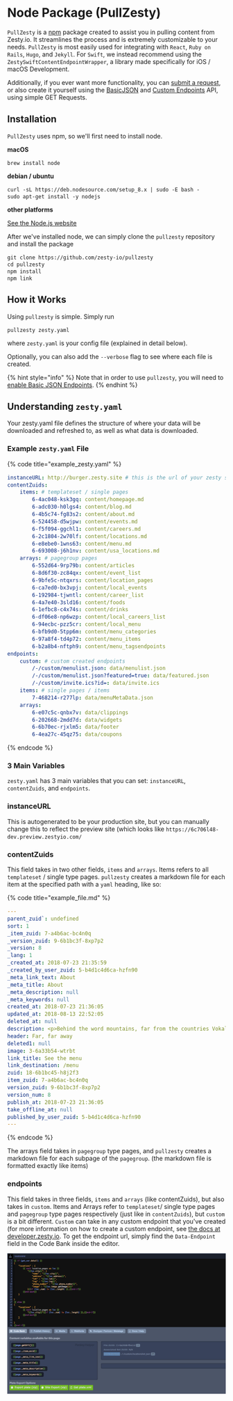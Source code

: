 # Node Package \(PullZesty\)

`PullZesty` is a [npm](https://npmjs.com) package created to assist you in pulling content from Zesty.io. It streamlines the process and is extremely customizable to your needs. `PullZesty` is most easily used for integrating with `React`, `Ruby on Rails`, `Hugo`, and `Jekyll`. For `Swift`, we instead recommend using the `ZestySwiftContentEndpointWrapper`, a library made specifically for iOS / macOS Development.

Additionally, if you ever want more functionality, you can [submit a request](https://chat.zesty.io), or also create it yourself using the [BasicJSON](https://developer.zesty.io/guides/api/basic-api-json-endpoints-guide/) and [Custom Endpoints](https://developer.zesty.io/docs/code-editor/customizable-json-endpoints-for-content/) API, using simple GET Requests.

## Installation

`PullZesty` uses npm, so we'll first need to install node.

**macOS**

```text
brew install node
```

**debian / ubuntu**

```text
curl -sL https://deb.nodesource.com/setup_8.x | sudo -E bash -
sudo apt-get install -y nodejs
```

**other platforms**

[See the Node.js website](https://nodejs.org/en/download/package-manager/#debian-and-ubuntu-based-linux-distributions)

After we've installed node, we can simply clone the `pullzesty` repository and install the package

```text
git clone https://github.com/zesty-io/pullzesty
cd pullzesty
npm install
npm link
```

## How it Works

Using `pullzesty` is simple. Simply run

```text
pullzesty zesty.yaml
```

where `zesty.yaml` is your config file \(explained in detail below\).

Optionally, you can also add the `--verbose` flag to see where each file is created.

{% hint style="info" %}
Note that in order to use `pullzesty`, you will need to [enable Basic JSON Endpoints](https://developer.zesty.io/guides/api/basic-api-json-endpoints-guide/).
{% endhint %}

## Understanding `zesty.yaml`

Your zesty.yaml file defines the structure of where your data will be downloaded and refreshed to, as well as what data is downloaded.

### Example `zesty.yaml` File

{% code title="example\_zesty.yaml" %}
```yaml
instanceURL: http://burger.zesty.site # this is the url of your zesty site
contentZuids:
    items: # templateset / single pages
        6-4ac048-ksk3gq: content/homepage.md
        6-adc030-h0lgs4: content/blog.md
        6-4b5c74-fg83s2: content/about.md
        6-524458-d5wjpw: content/events.md
        6-f5f094-ggchl1: content/careers.md
        6-2c1804-2w70lf: content/locations.md
        6-e8ebe0-1wns63: content/menu.md
        6-693008-j6h1nv: content/usa_locations.md
    arrays: # pagegroup pages
        6-552d64-9rp79b: content/articles
        6-8d6f30-zc84qx: content/event_list
        6-9bfe5c-ntqxrs: content/location_pages
        6-ca7ed0-bx3vpj: content/local_events
        6-192984-tjwntl: content/career_list
        6-4a7e40-3sld16: content/foods
        6-1efbc8-c4x74s: content/drinks
        6-df06e8-np6wzp: content/local_careers_list
        6-94ecbc-pzz5cr: content/local_menu
        6-bfb9d0-5tpp6m: content/menu_categories
        6-97a8f4-td4p72: content/menu_items
        6-b2a8b4-nftph9: content/menu_tagsendpoints
endpoints:
    custom: # custom created endpoints 
        /-/custom/menulist.json: data/menulist.json
        /-/custom/menulist.json?featured=true: data/featured.json
        /-/custom/invite.ics?id=: data/invite.ics
    items: # single pages / items
        7-468214-r277lp: data/menuMetaData.json
    arrays:
        6-e07c5c-qnbx7v: data/clippings
        6-202668-2mdd7d: data/widgets 
        6-6b70ec-rjxlm5: data/footer 
        6-4ea27c-45qz75: data/coupons
```
{% endcode %}

### 3 Main Variables

`zesty.yaml` has 3 main variables that you can set: `instanceURL`, `contentZuids`, and `endpoints`.

### instanceURL

This is autogenerated to be your production site, but you can manually change this to reflect the preview site \(which looks like `https://6c706l48-dev.preview.zestyio.com/`

### contentZuids

This field takes in two other fields, `items` and `arrays`. Items refers to all `templateset` / single type pages. `pullzesty` creates a markdown file for each item at the specified path with a `yaml` heading, like so:

{% code title="example\_file.md" %}
```yaml
---
parent_zuid`: undefined
sort: 1
_item_zuid: 7-a4b6ac-bc4n0q
_version_zuid: 9-6b1bc3f-8xp7p2
_version: 8
_lang: 1
_created_at: 2018-07-23 21:35:59
_created_by_user_zuid: 5-b4d1c4d6ca-hzfn90
_meta_link_text: About
_meta_title: About
_meta_description: null
_meta_keywords: null
created_at: 2018-07-23 21:36:05
updated_at: 2018-08-13 22:52:05
deleted_at: null
description: <p>Behind the word mountains, far from the countries Vokalia and Consonantia, there live the blind texts.</p><p>In those blind texts lies the secrets to humanity itself, and listed on the first page is the recipe for the classic ZestyBurger. Our founder, Ronak Shah, took that recipe and made a franchise out of it, to spread the heavenly taste across the world.</p>
header: Far, far away
deleted1: null
image: 3-6a33b54-wtrbt
link_title: See the menu
link_destination: /menu
zuid: 18-6b1bc45-h8j2f3
item_zuid: 7-a4b6ac-bc4n0q
version_zuid: 9-6b1bc3f-8xp7p2
version_num: 8
publish_at: 2018-07-23 21:36:05
take_offline_at: null
published_by_user_zuid: 5-b4d1c4d6ca-hzfn90
---
```
{% endcode %}

The arrays field takes in `pagegroup` type pages, and `pullzesty` creates a markdown file for each subpage of the `pagegroup`. \(the markdown file is formatted exactly like items\)

### endpoints

This field takes in three fields, `items` and `arrays` \(like contentZuids\), but also takes in `custom`. Items and Arrays refer to `templateset`/ single type pages and `pagegroup` type pages respectively \(just like in `contentZuids`\), but `custom` is a bit different. `Custom` can take in any custom endpoint that you've created \(for more information on how to create a custom endpoint, see [the docs at developer.zesty.io](https://developer.zesty.io/docs/code-editor/customizable-json-endpoints-for-content/). To get the endpoint url, simply find the `Data-Endpoint` field in the Code Bank inside the editor.

![Finding the Data Endpoint Field](../../.gitbook/assets/findingthedataendpointfield.png)

